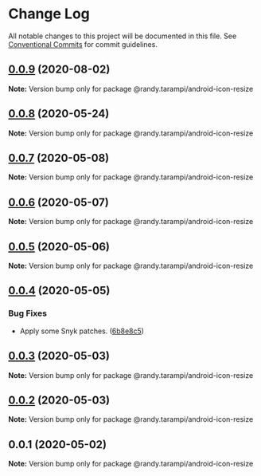 # Change Log

All notable changes to this project will be documented in this file.
See [Conventional Commits](https://conventionalcommits.org) for commit guidelines.

## [0.0.9](https://github.com/randytarampi/android-icon-resize/compare/@randy.tarampi/android-icon-resize@0.0.8...@randy.tarampi/android-icon-resize@0.0.9) (2020-08-02)

**Note:** Version bump only for package @randy.tarampi/android-icon-resize





## [0.0.8](https://github.com/randytarampi/android-icon-resize/compare/@randy.tarampi/android-icon-resize@0.0.7...@randy.tarampi/android-icon-resize@0.0.8) (2020-05-24)

**Note:** Version bump only for package @randy.tarampi/android-icon-resize





## [0.0.7](https://github.com/randytarampi/android-icon-resize/compare/@randy.tarampi/android-icon-resize@0.0.6...@randy.tarampi/android-icon-resize@0.0.7) (2020-05-08)

**Note:** Version bump only for package @randy.tarampi/android-icon-resize





## [0.0.6](https://github.com/randytarampi/android-icon-resize/compare/@randy.tarampi/android-icon-resize@0.0.5...@randy.tarampi/android-icon-resize@0.0.6) (2020-05-07)

**Note:** Version bump only for package @randy.tarampi/android-icon-resize





## [0.0.5](https://github.com/randytarampi/android-icon-resize/compare/@randy.tarampi/android-icon-resize@0.0.4...@randy.tarampi/android-icon-resize@0.0.5) (2020-05-06)

**Note:** Version bump only for package @randy.tarampi/android-icon-resize





## [0.0.4](https://github.com/randytarampi/android-icon-resize/compare/@randy.tarampi/android-icon-resize@0.0.3...@randy.tarampi/android-icon-resize@0.0.4) (2020-05-05)


### Bug Fixes

* Apply some Snyk patches. ([6b8e8c5](https://github.com/randytarampi/android-icon-resize/commit/6b8e8c5e3e08ffacfaacc92ea3d8de16da186fc4))





## [0.0.3](https://github.com/randytarampi/android-icon-resize/compare/@randy.tarampi/android-icon-resize@0.0.2...@randy.tarampi/android-icon-resize@0.0.3) (2020-05-03)

**Note:** Version bump only for package @randy.tarampi/android-icon-resize





## [0.0.2](https://github.com/randytarampi/android-icon-resize/compare/@randy.tarampi/android-icon-resize@0.0.1...@randy.tarampi/android-icon-resize@0.0.2) (2020-05-03)

**Note:** Version bump only for package @randy.tarampi/android-icon-resize





## 0.0.1 (2020-05-02)

**Note:** Version bump only for package @randy.tarampi/android-icon-resize
